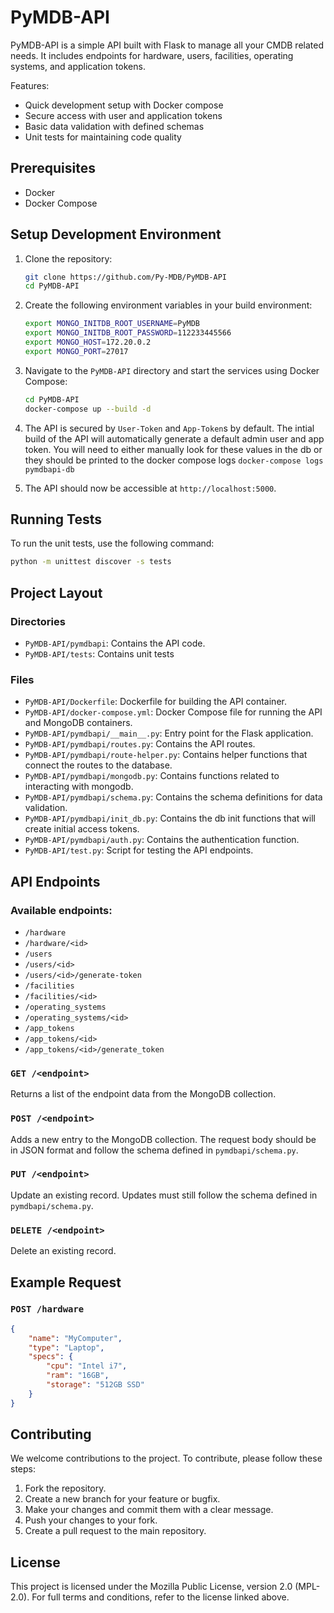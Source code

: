 # PyMDB-API

PyMDB-API is a simple API built with Flask to manage all your CMDB related needs. It includes endpoints for hardware, users, facilities, operating systems, and application tokens.

Features:
- Quick development setup with Docker compose
- Secure access with user and application tokens
- Basic data validation with defined schemas
- Unit tests for maintaining code quality

## Prerequisites

- Docker
- Docker Compose

## Setup Development Environment

1. Clone the repository:

    ```sh
    git clone https://github.com/Py-MDB/PyMDB-API
    cd PyMDB-API
    ```

2. Create the following environment variables in your build environment:

    ```sh
    export MONGO_INITDB_ROOT_USERNAME=PyMDB
    export MONGO_INITDB_ROOT_PASSWORD=112233445566
    export MONGO_HOST=172.20.0.2
    export MONGO_PORT=27017
    ```

3. Navigate to the `PyMDB-API` directory and start the services using Docker Compose:

    ```sh
    cd PyMDB-API
    docker-compose up --build -d
    ```

4. The API is secured by `User-Token` and `App-Token`s by default.  The intial build of the API will automatically generate a default admin user and app token.  You will need to either manually look for these values in the db or they should be printed to the docker compose logs `docker-compose logs pymdbapi-db`

5. The API should now be accessible at `http://localhost:5000`.

## Running Tests

To run the unit tests, use the following command:

```sh
python -m unittest discover -s tests
```

## Project Layout

### Directories

- `PyMDB-API/pymdbapi`: Contains the API code.
- `PyMDB-API/tests`: Contains unit tests

### Files

- `PyMDB-API/Dockerfile`: Dockerfile for building the API container.
- `PyMDB-API/docker-compose.yml`: Docker Compose file for running the API and MongoDB containers.
- `PyMDB-API/pymdbapi/__main__.py`: Entry point for the Flask application.
- `PyMDB-API/pymdbapi/routes.py`: Contains the API routes.
- `PyMDB-API/pymdbapi/route-helper.py`: Contains helper functions that connect the routes to the database. 
- `PyMDB-API/pymdbapi/mongodb.py`: Contains functions related to interacting with mongodb.
- `PyMDB-API/pymdbapi/schema.py`: Contains the schema definitions for data validation.
- `PyMDB-API/pymdbapi/init_db.py`: Contains the db init functions that will create initial access tokens.
- `PyMDB-API/pymdbapi/auth.py`: Contains the authentication function.
- `PyMDB-API/test.py`: Script for testing the API endpoints.

## API Endpoints

### Available endpoints:

- `/hardware`
- `/hardware/<id>`
- `/users`
- `/users/<id>`
- `/users/<id>/generate-token`
- `/facilities`
- `/facilities/<id>`
- `/operating_systems`
- `/operating_systems/<id>`
- `/app_tokens`
- `/app_tokens/<id>`
- `/app_tokens/<id>/generate_token`

### `GET /<endpoint>`

Returns a list of the endpoint data from the MongoDB collection.

### `POST /<endpoint>`

Adds a new entry to the MongoDB collection. The request body should be in JSON format and follow the schema defined in `pymdbapi/schema.py`.

### `PUT /<endpoint>`

Update an existing record.  Updates must still follow the schema defined in `pymdbapi/schema.py`.

### `DELETE /<endpoint>`

Delete an existing record.

## Example Request

### `POST /hardware`

```json
{
    "name": "MyComputer",
    "type": "Laptop",
    "specs": {
        "cpu": "Intel i7",
        "ram": "16GB",
        "storage": "512GB SSD"
    }
}
```

## Contributing

We welcome contributions to the project. To contribute, please follow these steps:

1. Fork the repository.
2. Create a new branch for your feature or bugfix.
3. Make your changes and commit them with a clear message.
4. Push your changes to your fork.
5. Create a pull request to the main repository.

## License

This project is licensed under the Mozilla Public License, version 2.0 (MPL-2.0). For full terms and conditions, refer to the license linked above.
